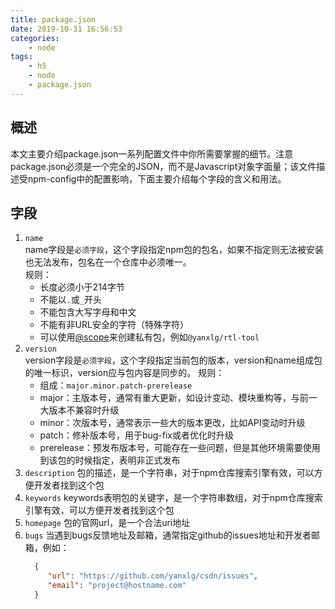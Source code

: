 ```yaml
---
title: package.json
date: 2019-10-31 16:56:53
categories:
    - node
tags:
    - h5
    - node
    - package.json
---
```

## 概述
 本文主要介绍package.json一系列配置文件中你所需要掌握的细节。注意package.json必须是一个完全的JSON，而不是Javascript对象字面量；该文件描述受npm-config中的配置影响，下面主要介绍每个字段的含义和用法。
## 字段
1. `name`  
    name字段是`必须字段`，这个字段指定npm包的包名，如果不指定则无法被安装也无法发布，包名在一个仓库中必须唯一。  
    规则：  
      - 长度必须小于214字节
      - 不能以`.`或`_`开头
      - 不能包含大写字母和中文
      - 不能有非URL安全的字符（特殊字符）
      - 可以使用[@scope](https://docs.npmjs.com/misc/scope)来创建私有包，例如`@yanxlg/rtl-tool`
2. `version`  
    version字段是`必须字段`，这个字段指定当前包的版本，version和name组成包的唯一标识，version应与包内容是同步的。
    规则：
      - 组成：`major.minor.patch-prerelease`
      - major：主版本号，通常有重大更新，如设计变动、模块重构等，与前一大版本不兼容时升级
      - minor：次版本号，通常表示一些大的版本更改，比如API变动时升级
      - patch：修补版本号，用于bug-fix或者优化时升级
      - prerelease：预发布版本号，可能存在一些问题，但是其他环境需要使用到该包的时候指定，表明非正式发布
3. `description`
    包的描述，是一个字符串，对于npm仓库搜索引擎有效，可以方便开发者找到这个包
4. `keywords`
    keywords表明包的关键字，是一个字符串数组，对于npm仓库搜索引擎有效，可以方便开发者找到这个包
5. `homepage`
    包的官网url，是一个合法uri地址
6. `bugs`
    当遇到bugs反馈地址及邮箱，通常指定github的issues地址和开发者邮箱，例如：
    ```json
      {
         "url": "https://github.com/yanxlg/csdn/issues",
         "email": "project@hostname.com"
      }
    ```
